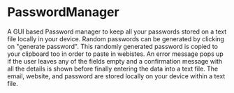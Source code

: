 # PasswordManager
A GUI based Password manager to keep all your passwords stored on a text file locally in your device.
Random passwords can be generated by clicking on "generate password".
This randomly generated password is copied to your clipboard too in order to paste in webistes.
An error message pops up if the user leaves any of the fields empty and a confirmation message with all the details is shown before finally entering the data into a text file.
The email, website, and password are stored locally on your device within a text file.
